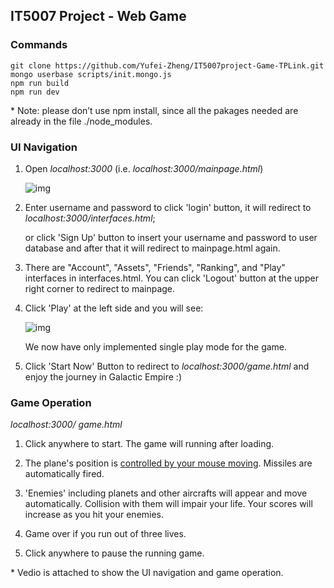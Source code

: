 ## IT5007 Project - Web Game

### Commands

```
git clone https://github.com/Yufei-Zheng/IT5007project-Game-TPLink.git
mongo userbase scripts/init.mongo.js
npm run build
npm run dev
```

\* Note: please don’t use npm install, since all the pakages needed are already in the file ./node_modules.

### UI Navigation

1. Open *localhost:3000* (i.e. *localhost:3000/mainpage.html*)

   ![img](https://lh5.googleusercontent.com/xJ_GS11LcybbmrIaRreX_PNinroF1q2tejDT7mAjMPHL2sugaeGThrhMGElnoDGDUXaErqiohWxPSOl-cuqBt0LPOtqKa7hf178Q3DmlCz-Bs-NyIyxHYtk05TRMJ0GI7yBeX4qU)

2. Enter username and password to click 'login' button, it will redirect to *localhost:3000/interfaces.html*; 

   or click 'Sign Up' button to insert your username and password to user database and after that it will redirect to mainpage.html again.

3. There are "Account", "Assets", "Friends", "Ranking", and "Play" interfaces in  interfaces.html. You can click 'Logout' button at the upper right corner to redirect to mainpage.

4. Click 'Play' at the left side and you will see:

   ![img](https://lh4.googleusercontent.com/fvPdjWLHwrqXW6_BaXQus9ulkz_rl5Y_nJ1K6HlQg5WuUQO8jy-K5J5EDGFF7gw5gjn9hrPkDu7an3pi0SpGtpVpRVCxmF6frgRbr7pBIDB4u2ifkFARgDnzxrHz88i0JfNc-iby)

   We now have only implemented single play mode for the game.

5. Click 'Start Now' Button to redirect to *localhost:3000/game.html* and enjoy the journey in Galactic Empire :)

 

### Game Operation

*localhost:3000/ game.html*

1. Click anywhere to start. The game will running after loading.

2. The plane's position is <u>controlled by your mouse moving</u>. Missiles are automatically fired. 

3. 'Enemies' including planets and other aircrafts will appear and move automatically. Collision with them will impair your life. Your scores will increase as you hit your enemies.

4. Game over if you run out of three lives.

5. Click anywhere to pause the running game.

\* Vedio is attached to show the UI navigation and game operation.
